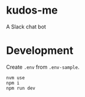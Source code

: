# kudos-me
A Slack chat bot


# Development

Create `.env` from `.env-sample`.

```
nvm use
npm i
npm run dev
```
